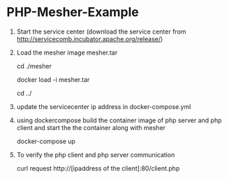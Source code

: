# PHP-Mesher-Example
   

 1) Start the service center (download the service center from http://servicecomb.incubator.apache.org/release/)
 2) Load the mesher image mesher.tar
 
     cd ./mesher
     
     docker load -i mesher.tar
     
     cd ../
 3) update the servicecenter ip address in docker-compose.yml
 4) using dockercompose build the container image of php server and php client and start the the container along with mesher
  
     docker-compose up
 5) To verify the php client and php server communication
 
       curl request http://[ipaddress of the client]:80/client.php
      
